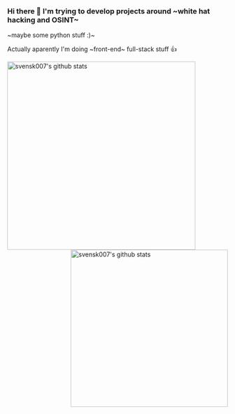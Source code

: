 ### Hi there 👋 I'm trying to develop projects around ~white hat hacking and OSINT~
~maybe some python stuff :)~

Actually aparently I'm doing ~front-end~ full-stack stuff 👍

<img align="left" width="430" height="auto" alt="svensk007's github stats" src="https://github-readme-stats.vercel.app/api?username=svensk007&hide_border=true&title_color=0ff54c&icon_color=0ff54c&text_color=c9d1d9&bg_color=0d1117&show_icons=true;count_private=true&amp;include_all_commits=true">
<img align="right" width="359" height="auto" alt="svensk007's github stats" src="https://github-readme-stats.vercel.app/api/top-langs/?username=svensk007&hide_border=true&title_color=0ff54c&icon_color=0ff54c&text_color=c9d1d9&bg_color=0d1117&layout=compact&amp;show_icons=true&amp;">

<!--
dracula
onedark
-->
